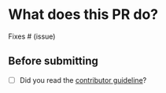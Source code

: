 # What does this PR do?

Fixes # (issue)

## Before submitting

- [ ] Did you read the [contributor guideline](https://github.com/hiyouga/LLaMA-Factory/blob/main/.github/CONTRIBUTING.md)?
